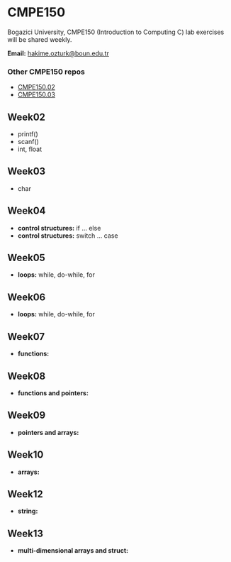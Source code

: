 # CMPE150
Bogazici University, CMPE150 (Introduction to Computing C) lab exercises will be shared weekly.

**Email:** hakime.ozturk@boun.edu.tr

### Other CMPE150 repos
*   [CMPE150.02](https://github.com/suyunu/c-notes)
*   [CMPE150.03](https://github.com/gokceuludogan/cmpe150-fall19)

## Week02
  
  * printf()
  * scanf()
  * int, float


## Week03

  *  char

## Week04
  * **control structures:** if ... else
  * **control structures:** switch ... case

## Week05

  * **loops:** while, do-while, for
  

 ## Week06

  * **loops:** while, do-while, for

  
 
## Week07

  * **functions:**
  
## Week08

  * **functions and pointers:**
  
## Week09

  * **pointers and arrays:**
  
## Week10

  * **arrays:**
  
## Week12

  * **string:**
  
## Week13

  * **multi-dimensional arrays and struct:**
  



  










